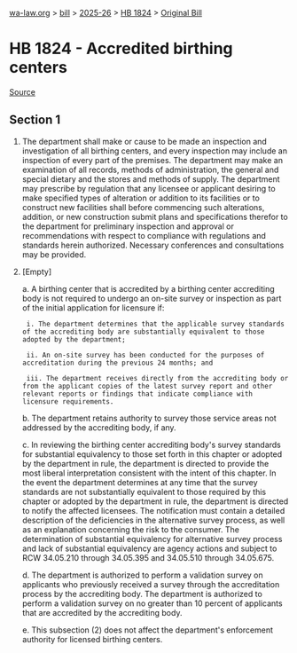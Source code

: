 [wa-law.org](/) > [bill](/bill/) > [2025-26](/bill/2025-26/) > [HB 1824](/bill/2025-26/hb/1824/) > [Original Bill](/bill/2025-26/hb/1824/1/)

# HB 1824 - Accredited birthing centers

[Source](http://lawfilesext.leg.wa.gov/biennium/2025-26/Pdf/Bills/House%20Bills/1824.pdf)

## Section 1
1. The department shall make or cause to be made an inspection and investigation of all birthing centers, and every inspection may include an inspection of every part of the premises. The department may make an examination of all records, methods of administration, the general and special dietary and the stores and methods of supply. The department may prescribe by regulation that any licensee or applicant desiring to make specified types of alteration or addition to its facilities or to construct new facilities shall before commencing such alterations, addition, or new construction submit plans and specifications therefor to the department for preliminary inspection and approval or recommendations with respect to compliance with regulations and standards herein authorized. Necessary conferences and consultations may be provided.

2. [Empty]

    a. A birthing center that is accredited by a birthing center accrediting body is not required to undergo an on-site survey or inspection as part of the initial application for licensure if:

        i. The department determines that the applicable survey standards of the accrediting body are substantially equivalent to those adopted by the department;

        ii. An on-site survey has been conducted for the purposes of accreditation during the previous 24 months; and

        iii. The department receives directly from the accrediting body or from the applicant copies of the latest survey report and other relevant reports or findings that indicate compliance with licensure requirements.

    b. The department retains authority to survey those service areas not addressed by the accrediting body, if any.

    c. In reviewing the birthing center accrediting body's survey standards for substantial equivalency to those set forth in this chapter or adopted by the department in rule, the department is directed to provide the most liberal interpretation consistent with the intent of this chapter. In the event the department determines at any time that the survey standards are not substantially equivalent to those required by this chapter or adopted by the department in rule, the department is directed to notify the affected licensees. The notification must contain a detailed description of the deficiencies in the alternative survey process, as well as an explanation concerning the risk to the consumer. The determination of substantial equivalency for alternative survey process and lack of substantial equivalency are agency actions and subject to RCW 34.05.210 through 34.05.395 and 34.05.510 through 34.05.675.

    d. The department is authorized to perform a validation survey on applicants who previously received a survey through the accreditation process by the accrediting body. The department is authorized to perform a validation survey on no greater than 10 percent of applicants that are accredited by the accrediting body.

    e. This subsection (2) does not affect the department's enforcement authority for licensed birthing centers.
